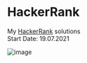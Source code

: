 # HackerRank
My <a href="https://www.hackerrank.com/yashitanamdeo">HackerRank</a> solutions
<br/>
Start Date: 19.07.2021

![image](https://user-images.githubusercontent.com/49322948/159159939-304762ea-070d-428a-9815-2663df26c018.png)
